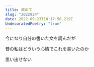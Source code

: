 ```yaml
---
title: 改めて
slug: "2022924"
date: 2022-09-23T18:17:50.219Z
UndecoratedPoetry: "true"
---
```

今になり自分の書いた文を読んだが

昔の私はどういう心情でこれを書いたのか

思い出せない